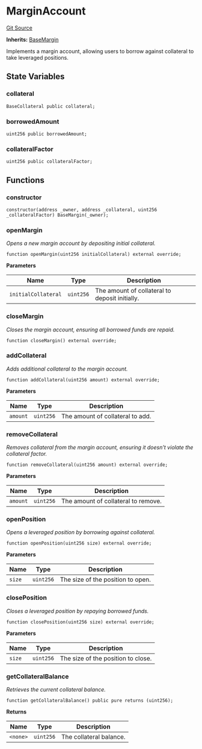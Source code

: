 # MarginAccount
[Git Source](https://github.com/capsign/protocol/blob/dfa6820124c5610a6bfa06329447dbae7c24bc0a/src/Trading/Margin/MarginAccount.sol)

**Inherits:**
[BaseMargin](/src/Trading/Margin/BaseMargin.sol/abstract.BaseMargin.md)

Implements a margin account, allowing users to borrow against collateral to take leveraged positions.


## State Variables
### collateral

```solidity
BaseCollateral public collateral;
```


### borrowedAmount

```solidity
uint256 public borrowedAmount;
```


### collateralFactor

```solidity
uint256 public collateralFactor;
```


## Functions
### constructor


```solidity
constructor(address _owner, address _collateral, uint256 _collateralFactor) BaseMargin(_owner);
```

### openMargin

*Opens a new margin account by depositing initial collateral.*


```solidity
function openMargin(uint256 initialCollateral) external override;
```
**Parameters**

|Name|Type|Description|
|----|----|-----------|
|`initialCollateral`|`uint256`|The amount of collateral to deposit initially.|


### closeMargin

*Closes the margin account, ensuring all borrowed funds are repaid.*


```solidity
function closeMargin() external override;
```

### addCollateral

*Adds additional collateral to the margin account.*


```solidity
function addCollateral(uint256 amount) external override;
```
**Parameters**

|Name|Type|Description|
|----|----|-----------|
|`amount`|`uint256`|The amount of collateral to add.|


### removeCollateral

*Removes collateral from the margin account, ensuring it doesn’t violate the collateral factor.*


```solidity
function removeCollateral(uint256 amount) external override;
```
**Parameters**

|Name|Type|Description|
|----|----|-----------|
|`amount`|`uint256`|The amount of collateral to remove.|


### openPosition

*Opens a leveraged position by borrowing against collateral.*


```solidity
function openPosition(uint256 size) external override;
```
**Parameters**

|Name|Type|Description|
|----|----|-----------|
|`size`|`uint256`|The size of the position to open.|


### closePosition

*Closes a leveraged position by repaying borrowed funds.*


```solidity
function closePosition(uint256 size) external override;
```
**Parameters**

|Name|Type|Description|
|----|----|-----------|
|`size`|`uint256`|The size of the position to close.|


### getCollateralBalance

*Retrieves the current collateral balance.*


```solidity
function getCollateralBalance() public pure returns (uint256);
```
**Returns**

|Name|Type|Description|
|----|----|-----------|
|`<none>`|`uint256`|The collateral balance.|


